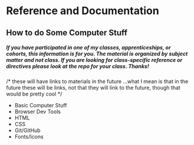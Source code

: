 # Reference and Documentation #
## How to do Some Computer Stuff ##

##### If you have participated in one of my classes, apprenticeships, or cohorts, this information is for you. The material is organized by subject matter and not class. If you are looking for class-specific reference or directives please look at the repo for your class. Thanks! #####

/* these will have links to materials in the future ...what I mean is that in the future these will be links, not that they will link to the future, though that would be pretty cool */
- Basic Computer Stuff 
- Browser Dev Tools
- HTML
- CSS
- Git/GitHub
- Fonts/Icons
